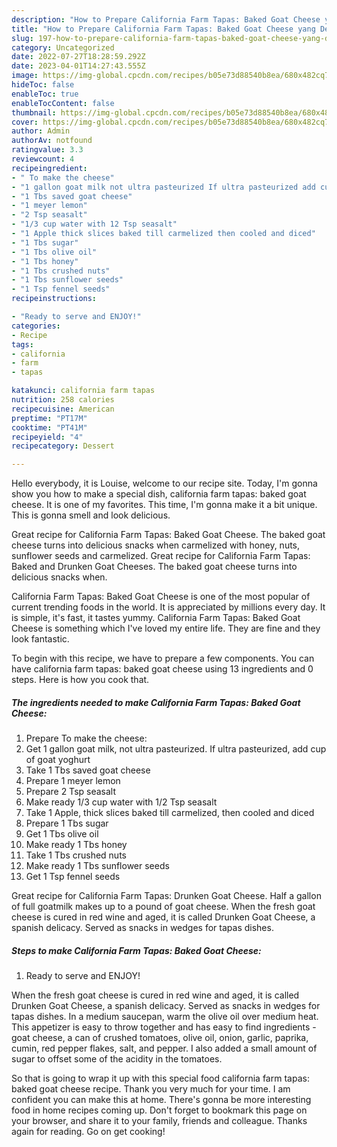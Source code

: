 ```yaml
---
description: "How to Prepare California Farm Tapas: Baked Goat Cheese yang Delicious}"
title: "How to Prepare California Farm Tapas: Baked Goat Cheese yang Delicious}"
slug: 197-how-to-prepare-california-farm-tapas-baked-goat-cheese-yang-delicious
category: Uncategorized
date: 2022-07-27T18:28:59.292Z
date: 2023-04-01T14:27:43.555Z
image: https://img-global.cpcdn.com/recipes/b05e73d88540b8ea/680x482cq70/california-farm-tapas-baked-goat-cheese-recipe-main-photo.jpg
hideToc: false
enableToc: true
enableTocContent: false
thumbnail: https://img-global.cpcdn.com/recipes/b05e73d88540b8ea/680x482cq70/california-farm-tapas-baked-goat-cheese-recipe-main-photo.jpg
cover: https://img-global.cpcdn.com/recipes/b05e73d88540b8ea/680x482cq70/california-farm-tapas-baked-goat-cheese-recipe-main-photo.jpg
author: Admin
authorAv: notfound
ratingvalue: 3.3
reviewcount: 4
recipeingredient:
- " To make the cheese"
- "1 gallon goat milk not ultra pasteurized If ultra pasteurized add cup of goat yoghurt"
- "1 Tbs saved goat cheese"
- "1 meyer lemon"
- "2 Tsp seasalt"
- "1/3 cup water with 12 Tsp seasalt"
- "1 Apple thick slices baked till carmelized then cooled and diced"
- "1 Tbs sugar"
- "1 Tbs olive oil"
- "1 Tbs honey"
- "1 Tbs crushed nuts"
- "1 Tbs sunflower seeds"
- "1 Tsp fennel seeds"
recipeinstructions:

- "Ready to serve and ENJOY!"
categories:
- Recipe
tags:
- california
- farm
- tapas

katakunci: california farm tapas 
nutrition: 258 calories
recipecuisine: American
preptime: "PT17M"
cooktime: "PT41M"
recipeyield: "4"
recipecategory: Dessert

---
```



Hello everybody, it is Louise, welcome to our recipe site. Today, I'm gonna show you how to make a special dish, california farm tapas: baked goat cheese. It is one of my favorites. This time, I'm gonna make it a bit unique. This is gonna smell and look delicious.

Great recipe for California Farm Tapas: Baked Goat Cheese. The baked goat cheese turns into delicious snacks when carmelized with honey, nuts, sunflower seeds and carmelized. Great recipe for California Farm Tapas: Baked and Drunken Goat Cheeses. The baked goat cheese turns into delicious snacks when.

California Farm Tapas: Baked Goat Cheese is one of the most popular of current trending foods in the world. It is appreciated by millions every day. It is simple, it's fast, it tastes yummy. California Farm Tapas: Baked Goat Cheese is something which I've loved my entire life. They are fine and they look fantastic.


To begin with this recipe, we have to prepare a few components. You can have california farm tapas: baked goat cheese using 13 ingredients and 0 steps. Here is how you cook that.

<!--inarticleads1-->

##### The ingredients needed to make California Farm Tapas: Baked Goat Cheese:

1. Prepare  To make the cheese:
1. Get 1 gallon goat milk, not ultra pasteurized. If ultra pasteurized, add cup of goat yoghurt
1. Take 1 Tbs saved goat cheese
1. Prepare 1 meyer lemon
1. Prepare 2 Tsp seasalt
1. Make ready 1/3 cup water with 1/2 Tsp seasalt
1. Take 1 Apple, thick slices baked till carmelized, then cooled and diced
1. Prepare 1 Tbs sugar
1. Get 1 Tbs olive oil
1. Make ready 1 Tbs honey
1. Take 1 Tbs crushed nuts
1. Make ready 1 Tbs sunflower seeds
1. Get 1 Tsp fennel seeds


Great recipe for California Farm Tapas: Drunken Goat Cheese. Half a gallon of full goatmilk makes up to a pound of goat cheese. When the fresh goat cheese is cured in red wine and aged, it is called Drunken Goat Cheese, a spanish delicacy. Served as snacks in wedges for tapas dishes. 

<!--inarticleads2-->

##### Steps to make California Farm Tapas: Baked Goat Cheese:


1. Ready to serve and ENJOY!

When the fresh goat cheese is cured in red wine and aged, it is called Drunken Goat Cheese, a spanish delicacy. Served as snacks in wedges for tapas dishes. In a medium saucepan, warm the olive oil over medium heat. This appetizer is easy to throw together and has easy to find ingredients - goat cheese, a can of crushed tomatoes, olive oil, onion, garlic, paprika, cumin, red pepper flakes, salt, and pepper. I also added a small amount of sugar to offset some of the acidity in the tomatoes. 

So that is going to wrap it up with this special food california farm tapas: baked goat cheese recipe. Thank you very much for your time. I am confident you can make this at home. There's gonna be more interesting food in home recipes coming up. Don't forget to bookmark this page on your browser, and share it to your family, friends and colleague. Thanks again for reading. Go on get cooking!
